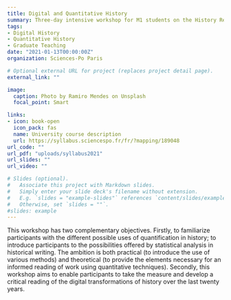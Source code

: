 ```yaml
---
title: Digital and Quantitative History
summary: Three-day intensive workshop for M1 students on the History Research Masters at Sciences-Po Paris Taught in 2021
tags:
- Digital History
- Quantitative History
- Graduate Teaching
date: "2021-01-13T00:00:00Z"
organization: Sciences-Po Paris

# Optional external URL for project (replaces project detail page).
external_link: ""

image:
  caption: Photo by Ramiro Mendes on Unsplash
  focal_point: Smart

links:
- icon: book-open
  icon_pack: fas
  name: University course description
  url: https://syllabus.sciencespo.fr/fr/?mapping/189048
url_code: ""
url_pdf: "uploads/syllabus2021"
url_slides: ""
url_video: ""

# Slides (optional).
#   Associate this project with Markdown slides.
#   Simply enter your slide deck's filename without extension.
#   E.g. `slides = "example-slides"` references `content/slides/example-slides.md`.
#   Otherwise, set `slides = ""`.
#slides: example
---
```


This workshop has two complementary objectives. Firstly, to familiarize participants with the different possible uses of quantification in history; to introduce participants to the possibilities offered by statistical analysis in historical writing. The ambition is both practical (to introduce the use of various methods) and theoretical (to provide the elements necessary for an informed reading of work using quantitative techniques). Secondly, this workshop aims to enable participants to take the measure and develop a critical reading of the digital transformations of history over the last twenty years.